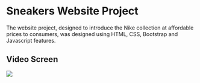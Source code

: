 
<h1> Sneakers Website Project </h1>

The website project, designed to introduce the Nike collection at affordable prices to consumers, was designed using HTML, CSS, Bootstrap and Javascript features.

<h2> Video Screen </h2>

![](sneakers.gif)




